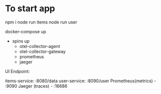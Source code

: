 # To start app

npm i
node run items
node run user

docker-compose up
- spins up
    - otel-collector-agent
    - otel-collector-gateway
    - prometheus
    - jaeger

UI Endpoint:

items-service: :8080/data
user-service: :8090/user
Prometheus(metrics) - :9090
Jaeger (traces) - :16686
